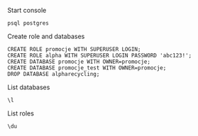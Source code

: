 Start console
```
psql postgres
```

Create role and databases
```
CREATE ROLE promocje WITH SUPERUSER LOGIN;
CREATE ROLE alpha WITH SUPERUSER LOGIN PASSWORD 'abc123!';
CREATE DATABASE promocje WITH OWNER=promocje;
CREATE DATABASE promocje_test WITH OWNER=promocje;
DROP DATABASE alpharecycling;
```

List databases
```
\l
```


List roles
```
\du
```
